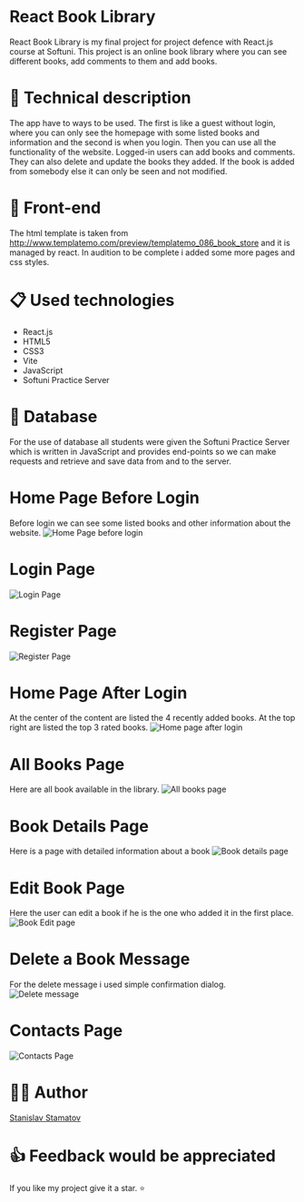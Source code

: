 # React Book Library
React Book Library is my final project for project defence with React.js course at Softuni.
This project is an online book library where you can see different books, add comments to them and add books.

# 📐 Technical description
The app have to ways to be used. The first is like a guest without login, where you can only see the homepage with some listed books and information and the second is when you login. Then you can use all the functionality of the website. Logged-in users can add books and comments. They can also delete and update the books they added. If the book is added from somebody else it can only be seen and not modified.

# 🎨 Front-end
The html template is taken from http://www.templatemo.com/preview/templatemo_086_book_store and it is managed by react. In audition to be complete i added some more pages and css styles.

# 📋 Used technologies
+ React.js
+ HTML5
+ CSS3
+ Vite
+ JavaScript
+ Softuni Practice Server

# 💼 Database
For the use of database all students were given the Softuni Practice Server which is written in JavaScript and provides end-points so we can make requests and retrieve and save data from and to the server.

# Home Page Before Login
Before login we can see some listed books and other information about the website.
![Home Page before login](https://github.com/StanchosCodes/React-Book-Library/assets/102748080/83340f38-cfff-42de-bc05-342c2b6dbdc4)

# Login Page
![Login Page](https://github.com/StanchosCodes/React-Book-Library/assets/102748080/0a5a02a0-640d-4711-a28e-bb5f433121b0)

# Register Page
![Register Page](https://github.com/StanchosCodes/React-Book-Library/assets/102748080/e8168705-3cae-4703-b799-285891f010ba)

# Home Page After Login
At the center of the content are listed the 4 recently added books.
At the top right are listed the top 3 rated books.
![Home page after login](https://github.com/StanchosCodes/React-Book-Library/assets/102748080/3fb1fbf4-86aa-4c26-9236-853567802a3b)

# All Books Page
Here are all book available in the library.
![All books page](https://github.com/StanchosCodes/React-Book-Library/assets/102748080/a06c94a8-b566-43e8-a08d-b23f83d069f6)

# Book Details Page
Here is a page with detailed information about a book
![Book details page](https://github.com/StanchosCodes/React-Book-Library/assets/102748080/f90f5bcd-39e5-4fb6-85d8-1d01b181d8f0)

# Edit Book Page
Here the user can edit a book if he is the one who added it in the first place.
![Book Edit page](https://github.com/StanchosCodes/React-Book-Library/assets/102748080/73d02892-c28f-4e6c-a1f9-156d0a27b748)

# Delete a Book Message
For the delete message i used simple confirmation dialog.
![Delete message](https://github.com/StanchosCodes/React-Book-Library/assets/102748080/8a54cf25-945a-4435-8713-cee64c3f522a)

# Contacts Page
![Contacts Page](https://github.com/StanchosCodes/React-Book-Library/assets/102748080/05513c6f-d3b8-48ef-a06b-1923e0bcfc75)

# 🧑‍💻 Author
[Stanislav Stamatov](https://www.linkedin.com/in/stanislav-stamatov-402647255)

# 👍 Feedback would be appreciated
If you like my project give it a star. ⭐
